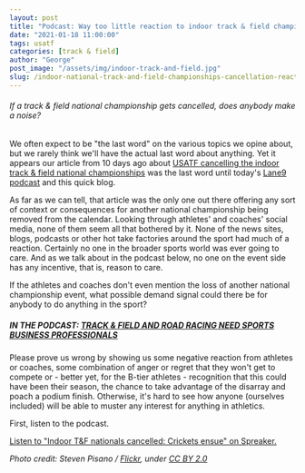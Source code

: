 ```yaml
---
layout: post
title: "Podcast: Way too little reaction to indoor track & field championships cancellation"
date: "2021-01-18 11:00:00"
tags: usatf
categories: [track & field]
author: "George"
post_image: "/assets/img/indoor-track-and-field.jpg"
slug: /indoor-national-track-and-field-championships-cancellation-reaction/
---
```


<h6>If a track & field national championship gets cancelled, does anybody make a noise?</h6>

We often expect to be "the last word" on the various topics we opine about, but we rarely think we'll have the actual last word about anything. Yet it appears our article from 10 days ago about [USATF cancelling the indoor track & field national championships](https://nalathletics.com/blog/2021/01/08/usatf-cancels-indoor-national-championships) was the last word until today's [Lane9 podcast](https://www.spreaker.com/user/9346696/indoor-t-f-nationals-cancelled-crickets-) and this quick blog.

As far as we can tell, that article was the only one out there offering any sort of context or consequences for another national championship being removed from the calendar. Looking through athletes' and coaches' social media, none of them seem all that bothered by it. None of the news sites, blogs, podcasts or other hot take factories around the sport had much of a reaction. Certainly no one in the broader sports world was ever going to care. And as we talk about in the podcast below, no one on the event side has any incentive, that is, reason to care.

If the athletes and coaches don't even mention the loss of another national championship event, what possible demand signal could there be for anybody to do anything in the sport?

##### IN THE PODCAST: [TRACK & FIELD AND ROAD RACING NEED SPORTS BUSINESS PROFESSIONALS](https://nalathletics.com/blog/2020/12/26/track-field-road-racing-need-sports-business-professionals)

Please prove us wrong by showing us some negative reaction from athletes or coaches, some combination of anger or regret that they won't get to compete or - better yet, for the B-tier athletes - recognition that this could have been their season, the chance to take advantage of the disarray and poach a podium finish. Otherwise, it's hard to see how anyone (ourselves included) will be able to muster any interest for anything in athletics.

First, listen to the podcast.

<a class="spreaker-player" href="https://www.spreaker.com/user/9346696/indoor-t-f-nationals-cancelled-crickets-" data-resource="episode_id=42992890" data-theme="light" data-autoplay="false" data-playlist="false" data-cover="https://d3wo5wojvuv7l.cloudfront.net/images.spreaker.com/original/5134f700898225032d89dc9c892458bd.jpg" data-width="100%" data-height="400px">Listen to "Indoor T&amp;F nationals cancelled: Crickets ensue" on Spreaker.</a><script async src="https://widget.spreaker.com/widgets.js"></script>

<em>Photo credit: Steven Pisano / [Flickr](https://flic.kr/p/rs3UqY), under [CC BY 2.0](https://creativecommons.org/licenses/by/2.0/)</em>
